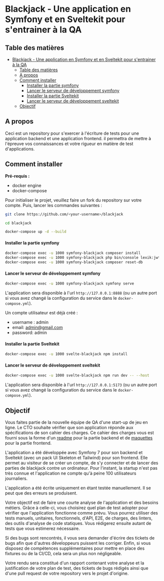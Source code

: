 # Blackjack - Une application en Symfony et en Sveltekit pour s'entrainer à la QA

## Table des matières

- [Blackjack - Une application en Symfony et en Sveltekit pour s'entrainer à la QA](#blackjack---une-application-en-symfony-et-en-sveltekit-pour-sentrainer-à-la-qa)
  - [Table des matières](#table-des-matières)
  - [A propos](#a-propos)
  - [Comment installer](#comment-installer)
      - [Installer la partie symfony](#installer-la-partie-symfony)
      - [Lancer le serveur de développement symfony](#lancer-le-serveur-de-développement-symfony)
      - [Installer la partie Sveltekit](#installer-la-partie-sveltekit)
      - [Lancer le serveur de développement sveltekit](#lancer-le-serveur-de-développement-sveltekit)
  - [Objectif](#objectif)


## A propos

Ceci est un repository pour s'exercer à l'écriture de tests pour une application backend et une application frontend. il permettra de mettre à l'épreuve vos connaissances et votre rigueur en matière de test d'applications.

## Comment installer

**Pré-requis :**

 * docker engine
 * docker-compose

Pour initialiser le projet, veuillez faire un fork du repository sur votre compte. Puis, lancer les commandes suivantes :

```bash
git clone https://github.com/<your-username>/blackjack

cd blackjack

docker-compose up -d --build
```

#### Installer la partie symfony

```bash
docker-compose exec -u 1000 symfony-blackjack composer install
docker-compose exec -u 1000 symfony-blackjack php bin/console lexik:jwt:generate-keypair
docker-compose exec -u 1000 symfony-blackjack composer reset-db
```

#### Lancer le serveur de développement symfony

```bash
docker-compose exec -u 1000 symfony-blackjack symfony serve
```

L'application sera disponible à l'url `http://127.0.0.1:8888` (ou un autre port si vous avez changé la configuration du service dans le `docker-compose.yml`).

Un compte utilisateur est déjà créé : 
 * username : admin
 * email: admin@gmail.com
 * password: admin

#### Installer la partie Sveltekit

```bash
docker-compose exec -u 1000 svelte-blackjack npm install
```

#### Lancer le serveur de développement sveltekit

```bash
docker-compose exec -u 1000 svelte-blackjack npm run dev -- --host
```

L'application sera disponible à l'url `http://127.0.0.1:5173` (ou un autre port si vous avez changé la configuration du service dans le `docker-compose.yml`).

## Objectif

Vous faites partie de la nouvelle équipe de QA d'une start-up de jeu en ligne. Le CTO souhaite vérifier que son application réponde aux spécifications de son cahier des charges. Ce cahier des charges vous est fourni sous la forme d'un [readme](./symfony-blackjack/README.md) pour la partie backend et de [maquettes](./svelte-blackjack/doc/models/) pour la partie frontend.

L'application a été développée avec Symfony 7 pour son backend et Sveltekit (avec un pack UI Skeleton et Tailwind) pour son frontend. Elle permet au visiteur de se créer un compte, de s'y connecter et de lancer des parties de blackjack contre un ordinateur. Pour l'instant, la startup n'est pas très connue et l'application ne compte qu'à peine 100 utilisateurs journaliers.

L'application a été écrite uniquement en étant testée manuellement. Il se peut que des erreurs se produisent.

Votre objectif est de faire une courte analyse de l'application et des besoins métiers. Grâce à celle-ci, vous choisirez quel plan de test adopter pour vérifier que l'application fonctionne comme prévu. Vous pourrez utiliser des tests manuels, unitaires, fonctionnels, d'API, E2E, de charges, des linters, des outils d'analyse de code statiques. Vous rédigerez ensuite autant de tests que vous estimerez nécessaire. 

Si des bugs sont rencontrés, il vous sera demander d'écrire des tickets de bugs afin que d'autres développeurs puissent les corriger. Enfin, si vous disposez de compétences supplémentaires pour mettre en place des fixtures ou de la CI/CD, cela sera un plus non négligeable.

Votre rendu sera constitué d'un rapport contenant votre analyse et la justification de votre plan de test, des tickets de bugs rédigés ainsi que d'une pull request de votre repository vers le projet d'origine.